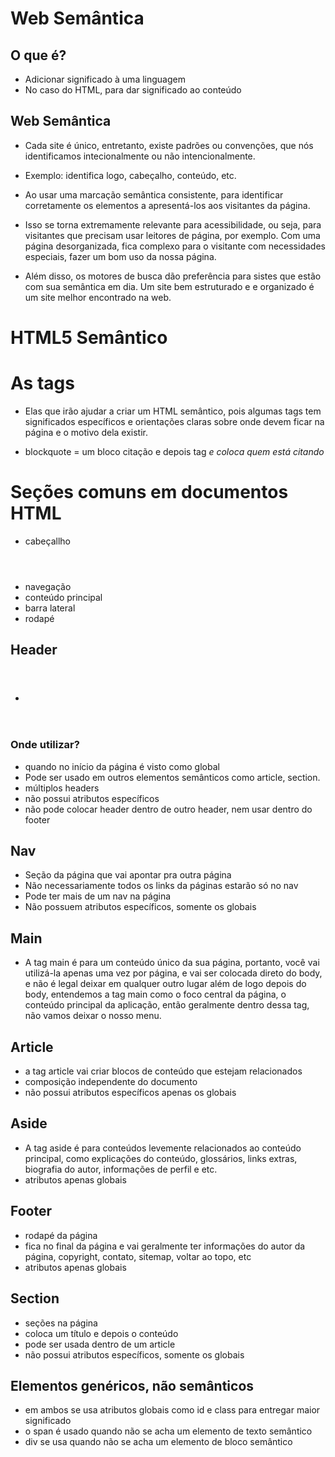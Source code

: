 # Web Semântica

## O que é?
- Adicionar significado à uma linguagem
- No caso do HTML, para dar significado ao conteúdo

## Web Semântica

- Cada site é único, entretanto, existe padrões ou convenções, que nós identificamos intecionalmente ou não intencionalmente.

- Exemplo: identifica logo, cabeçalho, conteúdo, etc.

- Ao usar uma marcação semântica consistente, para identificar corretamente os elementos a apresentá-los aos visitantes da página.

- Isso se torna extremamente relevante para acessibilidade, ou seja, para visitantes que precisam usar leitores de página, por exemplo. Com uma página desorganizada, fica complexo para o visitante com necessidades especiais, fazer um bom uso da nossa página.

- Além disso, os motores de busca dão preferência para sistes que estão com sua semântica em dia. Um site bem estruturado e e organizado é um site melhor encontrado na web.

# HTML5 Semântico

# As tags

- Elas que irão ajudar a criar um HTML semântico, pois algumas tags tem significados específicos e orientações claras sobre onde devem ficar na página e o motivo dela existir.

- blockquote = um bloco citação e depois tag <cite> e coloca quem está citando

# Seções comuns em documentos HTML

- cabeçallho <header>
- navegação <nav>
- conteúdo principal <main>
- barra lateral <aside>
- rodapé <footer>

## Header

- <header></header>

### Onde utilizar?

- quando no início da página é visto como global
- Pode ser usado em outros elementos semânticos como article, section.
- múltiplos headers
- não possui atributos específicos
- não pode colocar header dentro de outro header, nem usar dentro do footer

## Nav

- Seção da página que vai apontar pra outra página
- Não necessariamente todos os links da páginas estarão só no nav
- Pode ter mais de um nav na página
- Não possuem atributos específicos, somente os globais

## Main

- A tag main é para um conteúdo único da sua página, portanto, você vai utilizá-la apenas uma vez por página, e vai ser colocada direto do body, e não é legal deixar em qualquer outro lugar além de logo depois do body, entendemos a tag main como o foco central da página, o conteúdo principal da aplicação, então geralmente dentro dessa tag, não vamos deixar o nosso menu.


## Article

- a tag article vai criar blocos de conteúdo que estejam relacionados
- composição independente do documento
- não possui atributos específicos apenas os globais

## Aside

- A tag aside é para conteúdos levemente relacionados ao conteúdo principal, como explicações do conteúdo, glossários, links extras, biografia do autor, informações de perfil e etc.
- atributos apenas globais

## Footer

- rodapé da página
- fica no final da página e vai geralmente ter informações do autor da página, copyright, contato, sitemap, voltar ao topo, etc
- atributos apenas globais

## Section

- seções na página
- coloca um título e depois o conteúdo
- pode ser usada dentro de um article
- não possui atributos específicos, somente os globais

## Elementos genéricos, não semânticos

- em ambos se usa atributos globais como id e class para entregar maior significado
- o span é usado quando não se acha um elemento de texto semântico 
- div se usa quando não se acha um elemento de bloco semântico